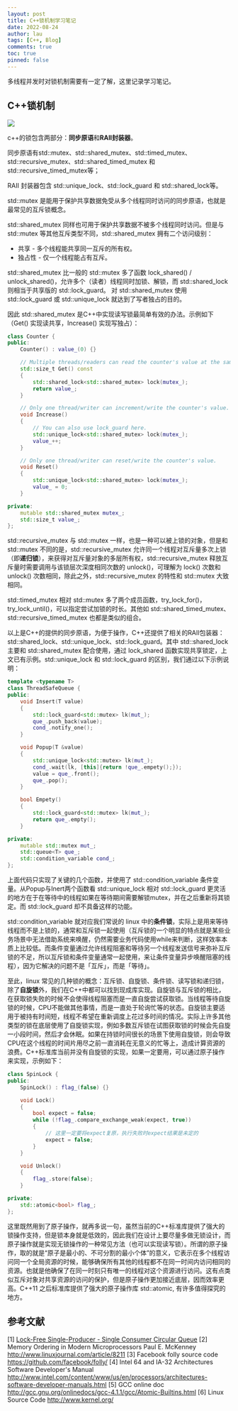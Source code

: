 ```yaml
---
layout: post
title: C++锁机制学习笔记
date: 2022-08-24
author: lau
tags: [C++, Blog]
comments: true
toc: true
pinned: false
---
```

多线程并发时对锁机制需要有一定了解，这里记录学习笔记。

<!-- more -->
## C++锁机制
![](http://assets.processon.com/chart_image/63059b555653bb0715db5eec.png)

c++的锁包含两部分：**同步原语**和**RAII封装器**。

同步原语有std::mutex、std::shared_mutex、std::timed_mutex、std::recursive_mutex、std::shared_timed_mutex 和 std::recursive_timed_mutex等；

RAII 封装器包含 std::unique_lock、std::lock_guard 和 std::shared_lock等。


std::mutex 是能用于保护共享数据免受从多个线程同时访问的同步原语，也就是最常见的互斥锁概念。

std::shared_mutex 同样也可用于保护共享数据不被多个线程同时访问。但是与 std::mutex 等其他互斥类型不同，std::shared_mutex 拥有二个访问级别：
- 共享 - 多个线程能共享同一互斥的所有权。
- 独占性 - 仅一个线程能占有互斥。

std::shared_mutex 比一般的 std::mutex 多了函数 lock_shared() / unlock_shared()，允许多个（读者）线程同时加锁、解锁，而 std::shared_lock 则相当于共享版的 std::lock_guard。
对 std::shared_mutex 使用 std::lock_guard 或 std::unique_lock 就达到了写者独占的目的。

因此 std::shared_mutex 是C++中实现读写锁最简单有效的办法。示例如下（Get() 实现读共享，Increase() 实现写独占）：
```c++
class Counter {
public:
    Counter() : value_(0) {}

    // Multiple threads/readers can read the counter's value at the same time.
    std::size_t Get() const
    {
        std::shared_lock<std::shared_mutex> lock(mutex_);
        return value_;
    }

    // Only one thread/writer can increment/write the counter's value.
    void Increase()
    {
        // You can also use lock_guard here.
        std::unique_lock<std::shared_mutex> lock(mutex_);
        value_++;
    }

    // Only one thread/writer can reset/write the counter's value.
    void Reset()
    {
        std::unique_lock<std::shared_mutex> lock(mutex_);
        value_ = 0;
    }

private:
    mutable std::shared_mutex mutex_;
    std::size_t value_;
};
```

std::recursive_mutex 与 std::mutex 一样，也是一种可以被上锁的对象，但是和 std::mutex 不同的是，std::recursive_mutex 允许同一个线程对互斥量多次上锁（即**递归锁**），来获得对互斥量对象的多层所有权，std::recursive_mutex 释放互斥量时需要调用与该锁层次深度相同次数的 unlock()，可理解为 lock() 次数和 unlock() 次数相同，除此之外，std::recursive_mutex 的特性和 std::mutex 大致相同。

std::timed_mutex 相对 std::mutex 多了两个成员函数，try_lock_for()，try_lock_until()，可以指定尝试加锁的时长。其他如 std::shared_timed_mutex、std::recursive_timed_mutex 也都是类似的组合。

以上是C++的提供的同步原语，为便于操作，C++还提供了相关的RAII包装器：std::shared_lock、std::unique_lock、std::lock_guard。其中 std::shared_lock 主要和 std::shared_mutex 配合使用，通过 lock_shared 函数实现共享锁定，上文已有示例。std::unique_lock 和 std::lock_guard 的区别，我们通过以下示例说明：
```c++
template <typename T>
class ThreadSafeQueue {
public:
    void Insert(T value)
    {
        std::lock_guard<std::mutex> lk(mut_);
        que_.push_back(value);
        cond_.notify_one();
    }

    void Popup(T &value)
    {
        std::unique_lock<std::mutex> lk(mut_);
        cond_.wait(lk, [this]{return !que_.empety();});
        value = que_.front();
        que_.pop();
    }

    bool Empety()
    {
        std::lock_guard<std::mutex> lk(mut_);
        return que_.empty();
    }

private:
    mutable std::mutex mut_;
    std::queue<T> que_;
    std::condition_variable cond_;
};
```

上面代码只实现了关键的几个函数，并使用了 std::condition_variable 条件变量。从Popup与Inert两个函数看 std::unique_lock 相对 std::lock_guard 更灵活的地方在于在等待中的线程如果在等待期间需要解锁mutex，并在之后重新将其锁定。而 std::lock_guard 却不具备这样的功能。

std::condition_variable 就对应我们常说的 linux 中的**条件锁**，实际上是用来等待线程而不是上锁的，通常和互斥锁一起使用（互斥锁的一个明显的特点就是某些业务场景中无法借助系统来唤醒，仍然需要业务代码使用while来判断，这样效率本质上比较低。而条件变量通过允许线程阻塞和等待另一个线程发送信号来弥补互斥锁的不足，所以互斥锁和条件变量通常一起使用，来让条件变量异步唤醒阻塞的线程），因为它解决的问题不是「互斥」，而是「等待」。

至此，linux 常见的几种锁的概念：互斥锁、自旋锁、条件锁、读写锁和递归锁，除了**自旋锁**外，我们在C++中都可以找到现成库实现。自旋锁与互斥锁的相比，在获取锁失败的时候不会使得线程阻塞而是一直自旋尝试获取锁。当线程等待自旋锁的时候，CPU不能做其他事情，而是一直处于轮询忙等的状态。自旋锁主要适用于被持有时间短，线程不希望在重新调度上花过多时间的情况。实际上许多其他类型的锁在底层使用了自旋锁实现，例如多数互斥锁在试图获取锁的时候会先自旋一小段时间，然后才会休眠。如果在持锁时间很长的场景下使用自旋锁，则会导致CPU在这个线程的时间片用尽之前一直消耗在无意义的忙等上，造成计算资源的浪费。C++标准库当前并没有自旋锁的实现，如果一定要用，可以通过原子操作来实现，示例如下：
```c++
class SpinLock {
public:
    SpinLock() : flag_(false) {}

    void Lock()
    {
        bool expect = false;
        while (!flag_.compare_exchange_weak(expect, true))
        {
            // 这里一定要将expect复原，执行失败时expect结果是未定的
            expect = false;
        }
    }

    void Unlock()
    {
        flag_.store(false);
    }

private:
    std::atomic<bool> flag_;
};
```

这里既然用到了原子操作，就再多说一句，虽然当前的C++标准库提供了强大的锁操作支持，但是锁本身就是低效的，因此我们在设计上要尽量多做无锁设计，而原子操作就是实现无锁操作的一种常见方法（也可以实现读写锁）。所谓的原子操作，取的就是“原子是最小的、不可分割的最小个体”的意义，它表示在多个线程访问同一个全局资源的时候，能够确保所有其他的线程都不在同一时间内访问相同的资源。也就是他确保了在同一时刻只有唯一的线程对这个资源进行访问。这有点类似互斥对象对共享资源的访问的保护，但是原子操作更加接近底层，因而效率更高。C++11 之后标准库提供了强大的原子操作库 std::atomic, 有许多值得探究的地方。

## 参考文献

[1] [Lock-Free Single-Producer - Single Consumer Circular Queue](https://www.codeproject.com/script/Articles/ListVersions.aspx?aid=43510#Main)
[2] Memory Ordering in Modern Microprocessors Paul E. McKenney http://www.linuxjournal.com/article/8211
[3] Facebook folly source code https://github.com/facebook/folly/
[4] Intel 64 and IA-32 Architectures Software Developer's Manual http://www.intel.com/content/www/us/en/processors/architectures-software-developer-manuals.html
[5] GCC online doc http://gcc.gnu.org/onlinedocs/gcc-4.1.1/gcc/Atomic-Builtins.html
[6] Linux Source Code http://www.kernel.org/
